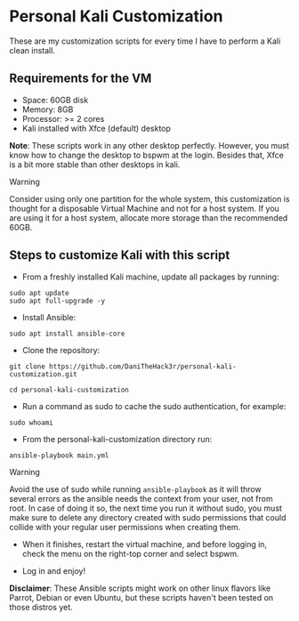 # Personal Kali Customization

These are my customization scripts for every time I have to perform a Kali clean install.

## Requirements for the VM

- Space: 60GB disk
- Memory: 8GB
- Processor: >= 2 cores
- Kali installed with Xfce (default) desktop

**Note**: These scripts work in any other desktop perfectly. However, you must know how to change the desktop to bspwm at the login. Besides that, Xfce is a bit more stable than other desktops in kali.

> [!WARNING]
>
> Consider using only one partition for the whole system, this customization is thought for a disposable Virtual Machine and not for a host system. If you are using it for a host system, allocate more storage than the recommended 60GB. 

## Steps to customize Kali with this script

- From a freshly installed Kali machine, update all packages by running:

```
sudo apt update
sudo apt full-upgrade -y
```

- Install Ansible:

```
sudo apt install ansible-core
```

- Clone the repository:

```
git clone https://github.com/DaniTheHack3r/personal-kali-customization.git

cd personal-kali-customization
```

- Run a command as sudo to cache the sudo authentication, for example:

```
sudo whoami
```

- From the personal-kali-customization directory run:

```
ansible-playbook main.yml
```

> [!WARNING]
>
> Avoid the use of sudo while running `ansible-playbook` as it will throw several errors as the ansible needs the context from your user, not from root. In case of doing it so, the next time you run it without sudo, you must make sure to delete any directory created with sudo permissions that could collide with your regular user permissions when creating them. 

- When it finishes, restart the virtual machine, and before logging in, check the menu on the right-top corner and select bspwm.

- Log in and enjoy!

**Disclaimer**: These Ansible scripts might work on other linux flavors like Parrot, Debian or even Ubuntu, but these scripts haven't been tested on those distros yet.
